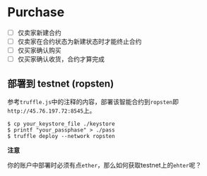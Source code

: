 Purchase
===
- [ ] 仅卖家新建合约
- [ ] 仅卖家在合约状态为新建状态时才能终止合约
- [ ] 仅买家确认购买
- [ ] 仅买家确认收货，合约才算完成

## 部署到 testnet (ropsten)
参考`truffle.js`中的注释的内容，部署该智能合约到`ropsten`即`http://45.76.197.72:8545`上。
```
$ cp your_keystore_file ./keystore
$ printf "your_passphase" > ./pass
$ truffle deploy --network ropsten
```
**注意**

你的账户中部署时必须有点`ether`，那么如何获取testnet上的`ehter`呢？

